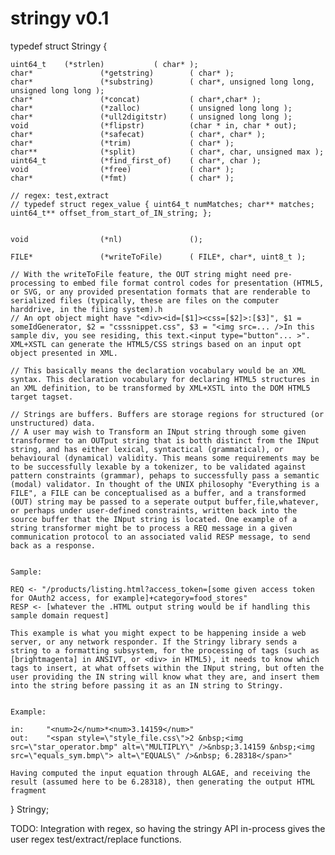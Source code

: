 # stringy v0.1

typedef struct Stringy	{
	 
	uint64_t 	(*strlen)			( char* ); 
	char* 				(*getstring) 		( char* );
	char* 				(*substring)		( char*, unsigned long long, unsigned long long );
	char*				(*concat)			( char*,char* );
	char* 				(*zalloc)			( unsigned long long );
	char* 				(*ull2digitstr)		( unsigned long long );
	void				(*flipstr)			(char * in, char * out);
	char*				(*safecat)			( char*, char* );
	char* 				(*trim)				( char* );
	char**				(*split)			( char*, char, unsigned max );
	uint64_t			(*find_first_of)	( char*, char );
	void				(*free)				( char* );
	char*				(*fmt)				( char* );
	
	// regex: test,extract
	// typedef struct regex_value { uint64_t numMatches; char** matches; uint64_t** offset_from_start_of_IN_string; };
	
	
	void 				(*nl)				();
	
	FILE*				(*writeToFile)		( FILE*, char*, uint8_t );
	
	// With the writeToFile feature, the OUT string might need pre-processing to embed file format control codes for presentation (HTML5, or SVG, or any provided presentation formats that are renderable to serialized files (typically, these are files on the computer harddrive, in the filing system).h
	// An opt object might have "<div><id=[$1]><css=[$2]>:[$3]", $1 = someIdGenerator, $2 = "csssnippet.css", $3 = "<img src=... />In this sample div, you see residing, this text.<input type="button"... >". XML+XSTL can generate the HTML5/CSS strings based on an input opt object presented in XML. 	
	
	// This basically means the declaration vocabulary would be an XML syntax. This declaration vocabulary for declaring HTML5 structures in an XML definition, to be transformed by XML+XSTL into the DOM HTML5 target tagset.
	
	// Strings are buffers. Buffers are storage regions for structured (or unstructured) data.
	// A user may wish to Transform an INput string through some given transformer to an OUTput string that is botth distinct from the INput string, and has either lexical, syntactical (grammatical), or behavioural (dynamical) validity. This means some requirements may be to be successfully lexable by a tokenizer, to be validated against pattern constraints (grammar), pehaps to successfully pass a semantic (modal) validator. In thought of the UNIX philosophy "Everything is a FILE", a FILE can be conceptualised as a buffer, and a transformed (OUT) string may be passed to a seperate output buffer,file,whatever, or perhaps under user-defined constraints, written back into the source buffer that the INput string is located. One example of a string transformer might be to process a REQ message in a given communication protocol to an associated valid RESP message, to send back as a response.
	
	
	Sample:
	
	REQ <- "/products/listing.html?access_token=[some given access token for OAuth2 access, for example]+category=food_stores"
	RESP <- [whatever the .HTML output string would be if handling this sample domain request]
	
	This example is what you might expect to be happening inside a web server, or any network responder. If the Stringy library sends a string to a formatting subsystem, for the processing of tags (such as [brightmagenta] in ANSIVT, or <div> in HTML5), it needs to know which tags to insert, at what offsets within the INput string, but often the user providing the IN string will know what they are, and insert them into the string before passing it as an IN string to Stringy.
	
	
	Example:
	
	in:		"<num>2</num>*<num>3.14159</num>"
	out:	"<span style=\"style_file.css\">2 &nbsp;<img src=\"star_operator.bmp" alt=\"MULTIPLY\" />&nbsp;3.14159 &nbsp;<img src=\"equals_sym.bmp\"> alt=\"EQUALS\" />&nbsp; 6.28318</span>"
	
	Having computed the input equation through ALGAE, and receiving the result (assumed here to be 6.28318), then generating the output HTML fragment 

} Stringy;

TODO: Integration with regex, so having the stringy API in-process gives the user regex test/extract/replace functions.


